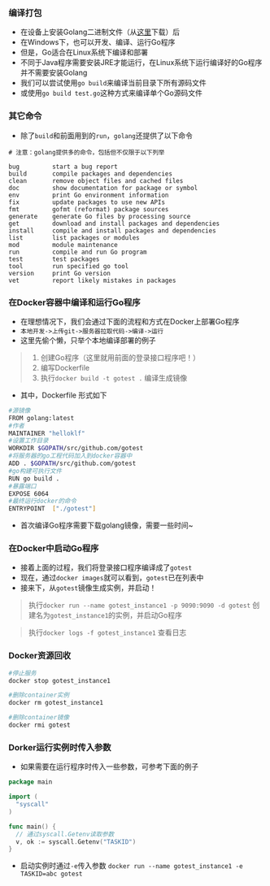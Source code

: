 ### 编译打包
- 在设备上安装Golang二进制文件（从[这里](https://golang.google.cn/dl/)下载）后
- 在Windows下，也可以开发、编译、运行Go程序
- 但是，Go适合在Linux系统下编译和部署
- 不同于Java程序需要安装JRE才能运行，在Linux系统下运行编译好的Go程序并不需要安装Golang
- 我们可以尝试使用`go build`来编译当前目录下所有源码文件
- 或使用`go build test.go`这种方式来编译单个Go源码文件

### 其它命令
- 除了`build`和前面用到的`run`，`golang`还提供了以下命令
```
# 注意：golang提供多的命令，包括但不仅限于以下列举

bug         start a bug report
build       compile packages and dependencies
clean       remove object files and cached files
doc         show documentation for package or symbol
env         print Go environment information
fix         update packages to use new APIs
fmt         gofmt (reformat) package sources
generate    generate Go files by processing source
get         download and install packages and dependencies
install     compile and install packages and dependencies
list        list packages or modules
mod         module maintenance
run         compile and run Go program
test        test packages
tool        run specified go tool
version     print Go version
vet         report likely mistakes in packages
```

### 在Docker容器中编译和运行Go程序
- 在理想情况下，我们会通过下面的流程和方式在Docker上部署Go程序
- `本地开发->上传git->服务器拉取代码->编译->运行`
- 这里先偷个懒，只举个本地编译部署的例子

> 1. 创建Go程序（这里就用前面的登录接口程序吧！）
> 2. 编写Dockerfile
> 3. 执行`docker build -t gotest .` 编译生成镜像

- 其中，Dockerfile 形式如下
```bash
#源镜像
FROM golang:latest
#作者
MAINTAINER "helloklf"
#设置工作目录
WORKDIR $GOPATH/src/github.com/gotest
#将服务器的go工程代码加入到docker容器中
ADD . $GOPATH/src/github.com/gotest
#go构建可执行文件
RUN go build .
#暴露端口
EXPOSE 6064
#最终运行docker的命令
ENTRYPOINT  ["./gotest"]
```

- 首次编译Go程序需要下载golang镜像，需要一些时间~

### 在Docker中启动Go程序
- 接着上面的过程，我们将登录接口程序编译成了`gotest`
- 现在，通过`docker images`就可以看到，`gotest`已在列表中
- 接来下，从`gotest`镜像生成实例，并启动！

> 执行`docker run --name gotest_instance1 -p 9090:9090 -d gotest` 创建名为`gotest_instance1`的实例，并启动Go程序

> 执行`docker logs -f gotest_instance1` 查看日志

### Docker资源回收
```bash
#停止服务
docker stop gotest_instance1

#删除container实例
docker rm gotest_instance1

#删除container镜像
docker rmi gotest
```

### Dorker运行实例时传入参数
- 如果需要在运行程序时传入一些参数，可参考下面的例子
```go
package main

import (
  "syscall"
)

func main() {
  // 通过syscall.Getenv读取参数
  v, ok := syscall.Getenv("TASKID")
}
```

- 启动实例时通过`-e`传入参数 `docker run --name gotest_instance1 -e TASKID=abc gotest `
